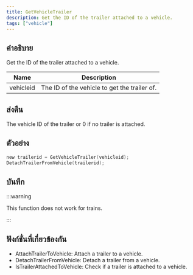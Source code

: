 ```yaml
---
title: GetVehicleTrailer
description: Get the ID of the trailer attached to a vehicle.
tags: ["vehicle"]
---
```


## คำอธิบาย

Get the ID of the trailer attached to a vehicle.

| Name      | Description                                  |
| --------- | -------------------------------------------- |
| vehicleid | The ID of the vehicle to get the trailer of. |

## ส่งคืน

The vehicle ID of the trailer or 0 if no trailer is attached.

## ตัวอย่าง

```c
new trailerid = GetVehicleTrailer(vehicleid);
DetachTrailerFromVehicle(trailerid);
```

## บันทึก

:::warning

This function does not work for trains.

:::

## ฟังก์ชั่นที่เกี่ยวข้องกัน

- AttachTrailerToVehicle: Attach a trailer to a vehicle.
- DetachTrailerFromVehicle: Detach a trailer from a vehicle.
- IsTrailerAttachedToVehicle: Check if a trailer is attached to a vehicle.
